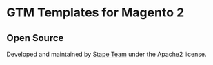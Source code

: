 # GTM Templates for Magento 2

## Open Source

Developed and maintained by [Stape Team](https://stape.io/) under the Apache2 license.
